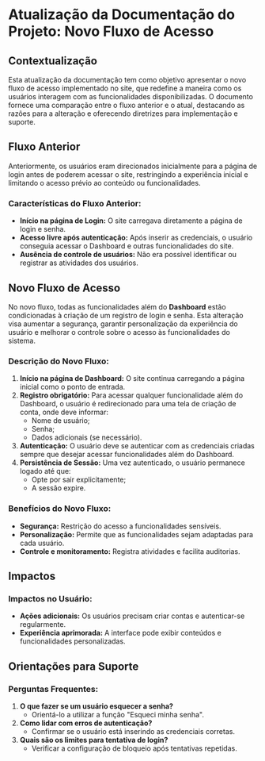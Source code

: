 # Atualização da Documentação do Projeto: Novo Fluxo de Acesso


## Contextualização
Esta atualização da documentação tem como objetivo apresentar o novo fluxo de acesso implementado no site, que redefine a maneira como os usuários interagem com as funcionalidades disponibilizadas. O documento fornece uma comparação entre o fluxo anterior e o atual, destacando as razões para a alteração e oferecendo diretrizes para implementação e suporte.

## Fluxo Anterior
Anteriormente, os usuários eram direcionados inicialmente para a página de login antes de poderem acessar o site, restringindo a experiência inicial e limitando o acesso prévio ao conteúdo ou funcionalidades.

### Características do Fluxo Anterior:
- **Início na página de Login:** O site carregava diretamente a página de login e senha.
- **Acesso livre após autenticação:** Após inserir as credenciais, o usuário conseguia acessar o Dashboard e outras funcionalidades do site.
- **Ausência de controle de usuários:** Não era possível identificar ou registrar as atividades dos usuários.

## Novo Fluxo de Acesso
No novo fluxo, todas as funcionalidades além do **Dashboard** estão condicionadas à criação de um registro de login e senha. Esta alteração visa aumentar a segurança, garantir personalização da experiência do usuário e melhorar o controle sobre o acesso às funcionalidades do sistema.

### Descrição do Novo Fluxo:
1. **Início na página de Dashboard:** O site continua carregando a página inicial como o ponto de entrada.
2. **Registro obrigatório:** Para acessar qualquer funcionalidade além do Dashboard, o usuário é redirecionado para uma tela de criação de conta, onde deve informar:
   - Nome de usuário;
   - Senha;
   - Dados adicionais (se necessário).
3. **Autenticação:** O usuário deve se autenticar com as credenciais criadas sempre que desejar acessar funcionalidades além do Dashboard.
4. **Persistência de Sessão:** Uma vez autenticado, o usuário permanece logado até que:
   - Opte por sair explicitamente;
   - A sessão expire.

### Benefícios do Novo Fluxo:
- **Segurança:** Restrição do acesso a funcionalidades sensíveis.
- **Personalização:** Permite que as funcionalidades sejam adaptadas para cada usuário.
- **Controle e monitoramento:** Registra atividades e facilita auditorias.

## Impactos

### Impactos no Usuário:
- **Ações adicionais:** Os usuários precisam criar contas e autenticar-se regularmente.
- **Experiência aprimorada:** A interface pode exibir conteúdos e funcionalidades personalizadas.

## Orientações para Suporte

### Perguntas Frequentes:
1. **O que fazer se um usuário esquecer a senha?**
   - Orientá-lo a utilizar a função "Esqueci minha senha".
2. **Como lidar com erros de autenticação?**
   - Confirmar se o usuário está inserindo as credenciais corretas.
3. **Quais são os limites para tentativa de login?**
   - Verificar a configuração de bloqueio após tentativas repetidas.